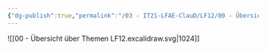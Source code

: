 ```yaml
---
{"dg-publish":true,"permalink":"/03 - IT21-LFAE-ClauD/LF12/00 - Übersicht über Themen LF12/","noteIcon":""}
---
```


![[00 - Übersicht über Themen LF12.excalidraw.svg|1024]]

